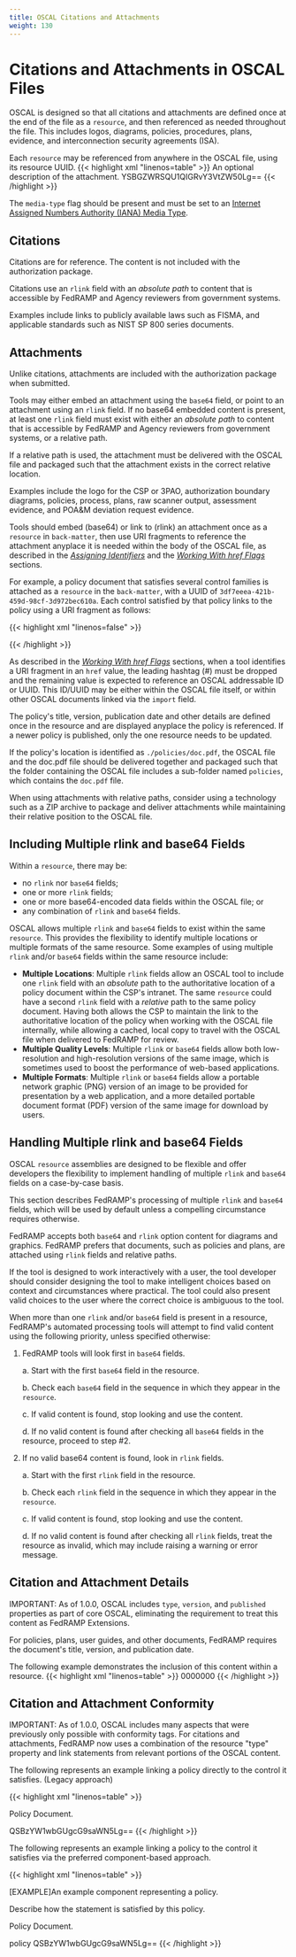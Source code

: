 ```yaml
---
title: OSCAL Citations and Attachments
weight: 130
---
```


# Citations and Attachments in OSCAL Files

OSCAL is designed so that all citations and attachments are defined once
at the end of the file as a `resource`, and then referenced as needed
throughout the file. This includes logos, diagrams, policies,
procedures, plans, evidence, and interconnection security agreements
(ISA).

Each `resource` may be referenced from anywhere in the OSCAL file, using
its resource UUID.
{{< highlight xml "linenos=table" >}}
<back-matter>
  <resource uuid="3df7eeea-421b-459d-98cf-3d972bec610a">
      <title>Attachment or Document Title</title>
      <desc>An optional description of the attachment.</desc>
      <rlink href="./relative/path/doc.pdf" media-type="application/pdf"/>
      <rlink href="/absolute/path/doc.pdf" media-type="application/pdf"/>
      <base64 filename="doc.pdf"
        media-type="application/pdf">YSBGZWRSQU1QIGRvY3VtZW50Lg==</base64>
  </resource>
</back-matter>
{{< /highlight >}}

The `media-type` flag should be present and must be set to an [Internet
Assigned Numbers Authority (IANA) Media
Type](http://www.iana.org/assignments/media-types/media-types.xhtml).

## Citations

Citations are for reference. The content is not included with the
authorization package.

Citations use an `rlink` field with an *absolute path* to content that is
accessible by FedRAMP and Agency reviewers from government systems.

Examples include links to publicly available laws such as FISMA, and
applicable standards such as NIST SP 800 series documents.

## Attachments

Unlike citations, attachments are included with the authorization
package when submitted.

Tools may either embed an attachment using the `base64` field, or point to an attachment using an `rlink` field. If no base64 embedded content is
present, at least one `rlink` field must exist with either an *absolute
path* to content that is accessible by FedRAMP and Agency reviewers from
government systems, or a relative path.

If a relative path is used, the attachment must be delivered with the
OSCAL file and packaged such that the attachment exists in the correct
relative location.

Examples include the logo for the CSP or 3PAO, authorization boundary
diagrams, policies, process, plans, raw scanner output, assessment
evidence, and POA&M deviation request evidence.

Tools should embed (base64) or link to (rlink) an attachment once as a
`resource` in `back-matter`, then use URI fragments to reference the
attachment anyplace it is needed within the body of the OSCAL file, as
described in the [*Assigning Identifiers*](/documentation/general-concepts/working-with-identifiers/#assigning-identifiers) and the [*Working With href Flags*](/documentation/general-concepts/oscal-data-types/#working-with-href-flags) sections.

For example, a policy document that satisfies several control families
is attached as a `resource` in the `back-matter`, with a UUID of
`3df7eeea-421b-459d-98cf-3d972bec610a`. Each control satisfied by that
policy links to the policy using a URI fragment as follows:

{{< highlight xml "linenos=false" >}}
<link href="#3df7eeea-421b-459d-98cf-3d972bec610a" rel="policy" />
{{< /highlight >}}

As described in the [*Working With href Flags*](/documentation/general-concepts/oscal-data-types/#working-with-href-flags) sections, when a tool
identifies a URI fragment in an `href` value, the leading hashtag (#) must
be dropped and the remaining value is expected to reference an OSCAL
addressable ID or UUID. This ID/UUID may be either within the OSCAL file
itself, or within other OSCAL documents linked via the `import` field.

The policy's title, version, publication date and other details are
defined once in the resource and are displayed anyplace the policy is
referenced. If a newer policy is published, only the one resource
needs to be updated.

If the policy's location is identified as `./policies/doc.pdf`, the
OSCAL file and the doc.pdf file should be delivered together and
packaged such that the folder containing the OSCAL file includes a
sub-folder named `policies`, which contains the `doc.pdf` file.

When using attachments with relative paths, consider using a technology
such as a ZIP archive to package and deliver attachments while
maintaining their relative position to the OSCAL file.

## Including Multiple rlink and base64 Fields

Within a `resource`, there may be:

- no `rlink` nor `base64` fields;
- one or more `rlink` fields;
- one or more base64-encoded data fields within the OSCAL file; or
- any combination of `rlink` and `base64` fields.

OSCAL allows multiple `rlink` and `base64` fields to exist within the same `resource`. This provides the flexibility to identify multiple locations or multiple formats of the same resource. Some examples of using
multiple `rlink` and/or `base64` fields within the same resource include:

- **Multiple Locations**: Multiple `rlink` fields allow an OSCAL tool to
    include one `rlink` field with an *absolute* path to the authoritative
    location of a policy document within the CSP's intranet. The same
    `resource` could have a second `rlink` field with a *relative* path to
    the same policy document. Having both allows the CSP to maintain the
    link to the authoritative location of the policy when working with the
    OSCAL file internally, while allowing a cached, local copy to travel
    with the OSCAL file when delivered to FedRAMP for review.
- **Multiple Quality Levels**: Multiple `rlink` or `base64` fields allow
    both low-resolution and high-resolution versions of the same image,
    which is sometimes used to boost the performance of web-based
    applications.
- **Multiple Formats**: Multiple `rlink` or `base64` fields allow a
    portable network graphic (PNG) version of an image to be provided
    for presentation by a web application, and a more detailed portable
    document format (PDF) version of the same image for download by
    users.

## Handling Multiple rlink and base64 Fields

OSCAL `resource` assemblies are designed to be flexible and offer
developers the flexibility to implement handling of multiple `rlink` and
`base64` fields on a case-by-case basis.

This section describes FedRAMP's processing of multiple `rlink` and
`base64` fields, which will be used by default unless a compelling
circumstance requires otherwise.

FedRAMP accepts both `base64` and `rlink` option content for diagrams and
graphics. FedRAMP prefers that documents, such as policies and plans, are
attached using `rlink` fields and relative paths.

If the tool is designed to work interactively with a user, the tool
developer should consider designing the tool to make intelligent choices
based on context and circumstances where practical. The tool could also
present valid choices to the user where the correct choice is ambiguous
to the tool.

When more than one `rlink` and/or `base64` field is present in a resource,
FedRAMP's automated processing tools will attempt to find valid content
using the following priority, unless specified otherwise:

1.  FedRAMP tools will look first in `base64` fields.

    a.  Start with the first `base64` field in the resource.

    b.  Check each `base64` field in the sequence in which they appear in
        the `resource`.

    c.  If valid content is found, stop looking and use the content.

    d.  If no valid content is found after checking all `base64` fields in
        the resource, proceed to step #2.
1.  If no valid base64 content is found, look in `rlink` fields.

    a.  Start with the first `rlink` field in the resource.

    b.  Check each `rlink` field in the sequence in which they appear in
        the `resource`.

    c.  If valid content is found, stop looking and use the content.

    d.  If no valid content is found after checking all `rlink` fields,
        treat the resource as invalid, which may include raising a
        warning or error message.

## Citation and Attachment Details

IMPORTANT: As of 1.0.0, OSCAL includes `type`, `version`, and `published`
properties as part of core OSCAL, eliminating the requirement to treat
this content as FedRAMP Extensions.

For policies, plans, user guides, and other documents, FedRAMP requires
the document's title, version, and publication date.

The following example demonstrates the inclusion of this content within
a resource.
{{< highlight xml "linenos=table" >}}
<back-matter>
  <resource uuid="3df7eeea-421b-459d-98cf-3d972bec610a">
    <title>Attachment or Document Title</title>
    <prop name="type" value="policy"/>
    <prop name="version" value="2.1"/>
    <prop name="published" value="2018-11-11T00:00:00Z"/>
    <base64>0000000</base64>
    <rlink href="./rel/path/doc.pdf" media-type="application/pdf"/>
    <rlink href="/absolute/path/doc.pdf" media-type="application/pdf"/>
  </resource>
</back-matter>
{{< /highlight >}}

## Citation and Attachment Conformity

IMPORTANT: As of 1.0.0, OSCAL includes many aspects that were previously
only possible with conformity tags. For citations and attachments,
FedRAMP now uses a combination of the resource "type" property and
link statements from relevant portions of the OSCAL content.

The following represents an example linking a policy directly to the
control it satisfies. (Legacy approach)

{{< highlight xml "linenos=table" >}}
<control-implementation>
  <implemented-requirement control-id="ac-1" uuid="[uuid-value]">
    <statement>
      <link href="#090ab379-2089-4830-b9fd-26d0729e22e9"
        rel="policy" />
    </statement>
  </implemented-requirement>
</control-implementation>
<back-matter>
  <resource uuid="090ab379-2089-4830-b9fd-26d0729e22e9">
    <title>Access Control and Identity Management Policy</title>
    <description>
    <p>Policy Document.</p>
    </description>
    <prop name="type" value="policy"/>
    <base64 filename="./documents/policies/sample_policy.pdf">QSBzYW1wbGUgcG9saWN5Lg==</base64>
  </resource>
</back-matter>
{{< /highlight >}}

The following represents an example linking a policy to the control it
satisfies via the preferred component-based approach.

{{< highlight xml "linenos=table" >}}
<system-implementation>
  <component uuid="f25e84bf-3e57-48c3-ac0b-7a567b3af79e" type="policy">
    <title>[EXAMPLE]Access Control and Identity Management Policy</title>
    <description>
        <p>[EXAMPLE]An example component representing a policy.</p>
    </description>
    <link href="#090ab379-2089-4830-b9fd-26d0729e22e9" rel="policy"/>
    <status state="operational"/>
  </component>
</system-implementation>

<control-implementation>
  <implemented-requirement control-id="ac-1" uuid="[uuid-value]">
    <statement statement-id="ac-1_smt.a"
        uuid="fb4d039a-dc4f-46f5-9c1f-f6343eaf69bc">
      <by-component
          component-uuid="f25e84bf-3e57-48c3-ac0b-7a567b3af79e">
        <description>
          <p>Describe how the statement is satisfied by this policy.</p>
        </description>
      </by-component>
    </statement>
  </implemented-requirement>
</control-implementation>

<back-matter>
  <resource uuid="090ab379-2089-4830-b9fd-26d0729e22e9">
    <title>Access Control and Identity Management Policy</title>
    <description>
    <p>Policy Document.</p>
    </description>
    <prop name="type">policy</prop>
    <base64 filename="./documents/policies/sample_policy.pdf">QSBzYW1wbGUgcG9saWN5Lg==</base64>
  </resource>
</back-matter>
{{< /highlight >}}
